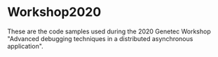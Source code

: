 # Workshop2020

These are the code samples used during the 2020 Genetec Workshop "Advanced debugging techniques in a distributed asynchronous application".
